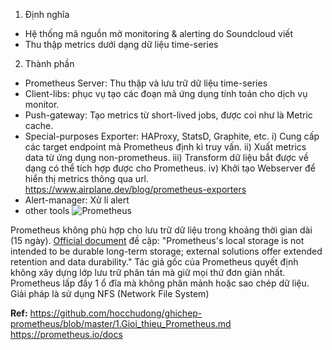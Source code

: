 1. Định nghĩa
- Hệ thống mã nguồn mở monitoring & alerting do Soundcloud viết
- Thu thập metrics dưới dạng dữ liệu time-series

2. Thành phần
- Prometheus Server: Thu thập và lưu trữ dữ liệu time-series
- Client-libs: phục vụ tạo các đoạn mã ứng dụng tính toán cho dịch vụ monitor.
- Push-gateway: Tạo metrics từ short-lived jobs, được coi như là Metric cache.
- Special-purposes Exporter: HAProxy, StatsD, Graphite, etc. i) Cung cấp các target endpoint mà Prometheus định kì truy vấn. ii) Xuất metrics data từ ứng dụng non-prometheus. iii) Transform dữ liệu bắt được về dạng có thể tích hợp được cho Prometheus. iv) Khởi tạo Webserver để hiển thị metrics thông qua url.
https://www.airplane.dev/blog/prometheus-exporters
- Alert-manager: Xử lí alert
- other tools
![Prometheus](/vt_virtualization_knowledge/2023_06_15/resources/prometheus.png)


Prometheus không phù hợp cho lưu trữ dữ liệu trong khoảng thời gian dài (15 ngày). [Official document](https://prometheus.io/docs/prometheus/latest/storage/#operational-aspects) đề cập: 
"Prometheus's local storage is not intended to be durable long-term storage; external solutions offer extended retention and data durability." 
Tác giả gốc của Prometheus quyết định không xây dựng lớp lưu trữ phân tán mà giữ mọi thứ đơn giản nhất. Prometheus lấp đầy 1 ổ đĩa mà không phân mảnh hoặc sao chép dữ liệu. Giải pháp là sử dụng NFS (Network File System)

**Ref:**
https://github.com/hocchudong/ghichep-prometheus/blob/master/1.Gioi_thieu_Prometheus.md
https://prometheus.io/docs
